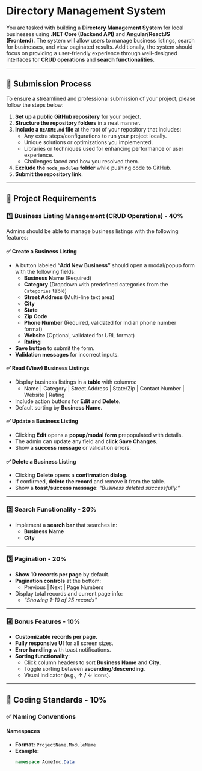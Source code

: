 # Directory Management System

You are tasked with building a **Directory Management System** for local businesses using **.NET Core (Backend API)** and **Angular/ReactJS (Frontend)**. The system will allow users to manage business listings, search for businesses, and view paginated results. Additionally, the system should focus on providing a user-friendly experience through well-designed interfaces for **CRUD operations** and **search functionalities**.

---

## 📌 Submission Process

To ensure a streamlined and professional submission of your project, please follow the steps below:

1. **Set up a public GitHub repository** for your project.
2. **Structure the repository folders** in a neat manner.
3. **Include a `README.md` file** at the root of your repository that includes:
   - Any extra steps/configurations to run your project locally.
   - Unique solutions or optimizations you implemented.
   - Libraries or techniques used for enhancing performance or user experience.
   - Challenges faced and how you resolved them.
4. **Exclude the `node_modules` folder** while pushing code to GitHub.
5. **Submit the repository link**.

---

## 📌 Project Requirements

### 1️⃣ Business Listing Management (CRUD Operations) - **40%**
Admins should be able to manage business listings with the following features:

#### ✅ Create a Business Listing
- A button labeled **“Add New Business”** should open a modal/popup form with the following fields:
  - **Business Name** (Required)
  - **Category** (Dropdown with predefined categories from the `Categories` table)
  - **Street Address** (Multi-line text area)
  - **City**
  - **State**
  - **Zip Code**
  - **Phone Number** (Required, validated for Indian phone number format)
  - **Website** (Optional, validated for URL format)
  - **Rating**
- **Save button** to submit the form.
- **Validation messages** for incorrect inputs.

#### ✅ Read (View) Business Listings
- Display business listings in a **table** with columns:
  - Name | Category | Street Address | State/Zip | Contact Number | Website | Rating
- Include action buttons for **Edit** and **Delete**.
- Default sorting by **Business Name**.

#### ✅ Update a Business Listing
- Clicking **Edit** opens a **popup/modal form** prepopulated with details.
- The admin can update any field and **click Save Changes**.
- Show a **success message** or validation errors.

#### ✅ Delete a Business Listing
- Clicking **Delete** opens a **confirmation dialog**.
- If confirmed, **delete the record** and remove it from the table.
- Show a **toast/success message**: *“Business deleted successfully.”*

---

### 2️⃣ Search Functionality - **20%**
- Implement a **search bar** that searches in:
  - **Business Name**
  - **City**

---

### 3️⃣ Pagination - **20%**
- **Show 10 records per page** by default.
- **Pagination controls** at the bottom:
  - Previous | Next | Page Numbers
- Display total records and current page info:
  - *“Showing 1-10 of 25 records”*

---

### 4️⃣ Bonus Features - **10%**
- **Customizable records per page.**
- **Fully responsive UI** for all screen sizes.
- **Error handling** with toast notifications.
- **Sorting functionality**:
  - Click column headers to sort **Business Name** and **City**.
  - Toggle sorting between **ascending/descending**.
  - Visual indicator (e.g., **↑ / ↓** icons).

---

## 📝 Coding Standards - **10%**

### ✅ Naming Conventions

#### **Namespaces**
- **Format:** `ProjectName.ModuleName`
- **Example:**
  ```csharp
  namespace AcmeInc.Data
